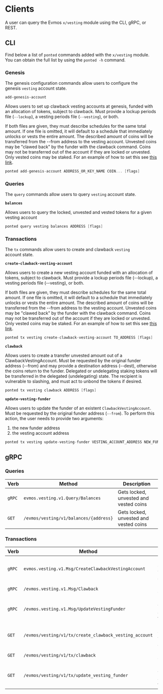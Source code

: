 <!--
order: 7
-->

# Clients

A user can query the Evmos `x/vesting` module using the CLI, gRPC, or REST.

## CLI

Find below a list of `ponted` commands added with the `x/vesting` module. You can obtain the full list by using the `ponted -h` command.

### Genesis

The genesis configuration commands allow users to configure the genesis `vesting` account state.

`add-genesis-account`

Allows users to set up clawback vesting accounts at genesis, funded with an allocation of tokens, subject to clawback. Must provide a lockup periods file (`--lockup`), a vesting periods file (`--vesting`), or both.

If both files are given, they must describe schedules for the same total amount.
If one file is omitted, it will default to a schedule that immediately unlocks or vests the entire amount. The described amount of coins will be transferred from the --from address to the vesting account. Unvested coins may be "clawed back" by the funder with the clawback command. Coins may not be transferred out of the account if they are locked or unvested. Only vested coins may be staked. For an example of how to set this see [this link](https://github.com/evmos/evmos/pull/303).

```go
ponted add-genesis-account ADDRESS_OR_KEY_NAME COIN... [flags]
```

### Queries

The `query` commands allow users to query `vesting` account state.

**`balances`**

Allows users to query the locked, unvested and vested tokens for a given vesting account

```go
ponted query vesting balances ADDRESS [flags]
```

### Transactions

The `tx` commands allow users to create and clawback `vesting` account state.

**`create-clawback-vesting-account`**

Allows users to create a new vesting account funded with an allocation of tokens, subject to clawback. Must provide a lockup periods file (--lockup), a vesting periods file (--vesting), or both.

If both files are given, they must describe schedules for the same total amount.
If one file is omitted, it will default to a schedule that immediately unlocks or vests the entire amount. The described amount of coins will be transferred from the --from address to the vesting account. Unvested coins may be "clawed back" by the funder with the clawback command. Coins may not be transferred out of the account if they are locked or unvested. Only vested coins may be staked. For an example of how to set this see [this link](https://github.com/evmos/evmos/pull/303).

```go
ponted tx vesting create-clawback-vesting-account TO_ADDRESS [flags]
```

**`clawback`**

Allows users to create a transfer unvested amount out of a ClawbackVestingAccount. Must be requested by the original funder address (--from) and may provide a destination address (--dest), otherwise the coins return to the funder. Delegated or undelegating staking tokens will be transferred in the delegated (undelegating) state. The recipient is vulnerable to slashing, and must act to unbond the tokens if desired.

```go
ponted tx vesting clawback ADDRESS [flags]
```

**`update-vesting-funder`**

Allows users to update the funder of an existent `ClawbackVestingAccount`. Must be requested by the original funder address (`--from`). To perform this action, the user needs to provide two arguments:

1. the new funder address
2. the vesting account address

```go
ponted tx vesting update-vesting-funder VESTING_ACCOUNT_ADDRESS NEW_FUNDER_ADDRESS --from=FUNDER_ADDRESS [flags]
```

## gRPC

### Queries

| Verb   | Method                                 | Description                            |
| ------ | -------------------------------------- | -------------------------------------- |
| `gRPC` | `evmos.vesting.v1.Query/Balances`      | Gets locked, unvested and vested coins |
| `GET`  | `/evmos/vesting/v1/balances/{address}` | Gets locked, unvested and vested coins |

### Transactions

| Verb   | Method                                                 | Description                      |
| ------ | ------------------------------------------------------ | -------------------------------- |
| `gRPC` | `evmos.vesting.v1.Msg/CreateClawbackVestingAccount`    | Creates clawback vesting account |
| `gRPC` | `/evmos.vesting.v1.Msg/Clawback`                       | Performs clawback                |
| `gRPC` | `/evmos.vesting.v1.Msg/UpdateVestingFunder`            | Updates vesting account funder   |
| `GET`  | `/evmos/vesting/v1/tx/create_clawback_vesting_account` | Creates clawback vesting account |
| `GET`  | `/evmos/vesting/v1/tx/clawback`                        | Performs clawback                |
| `GET`  | `/evmos/vesting/v1/tx/update_vesting_funder`           | Updates vesting account funder   |
